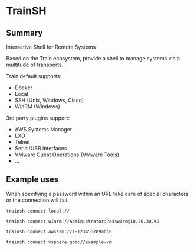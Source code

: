 # TrainSH

## Summary

Interactive Shell for Remote Systems

Based on the Train ecosystem, provide a shell to manage systems via a multitude of transports.

Train default supports:

- Docker
- Local
- SSH (Unix, Windows, Cisco)
- WinRM (Windows)

3rd party plugins support:

- AWS Systems Manager
- LXD
- Telnet
- Serial/USB interfaces
- VMware Guest Operations (VMware Tools)
- ...

## Example uses

When specifying a password within an URL take care of special characters or the connection will fail.

```shell
trainsh connect local://
```

```shell
trainsh connect winrm://Administrator:Passw0rd@10.20.30.40
```

```shell
trainsh connect awsssm://i-123456789abc0
```

```shell
trainsh connect vsphere-gom://example-vm
```
